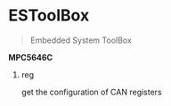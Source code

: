# ESToolBox
> Embedded System ToolBox

**MPC5646C**

1. reg

	get the configuration of CAN registers
